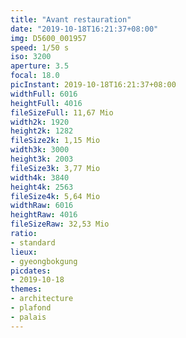 ```yaml
---
title: "Avant restauration"
date: "2019-10-18T16:21:37+08:00"
img: D5600_001957
speed: 1/50 s
iso: 3200
aperture: 3.5
focal: 18.0
picInstant: 2019-10-18T16:21:37+08:00
widthFull: 6016
heightFull: 4016
fileSizeFull: 11,67 Mio
width2k: 1920
height2k: 1282
fileSize2k: 1,15 Mio
width3k: 3000
height3k: 2003
fileSize3k: 3,77 Mio
width4k: 3840
height4k: 2563
fileSize4k: 5,64 Mio
widthRaw: 6016
heightRaw: 4016
fileSizeRaw: 32,53 Mio
ratio:
- standard
lieux:
- gyeongbokgung
picdates:
- 2019-10-18
themes:
- architecture
- plafond
- palais
---
```


